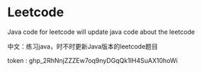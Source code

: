 # Leetcode
Java code for leetcode
will update java code about the leetcode

中文：练习java，时不时更新Java版本的leetcode题目


token : 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